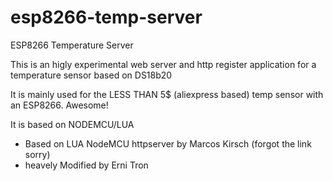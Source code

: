 # esp8266-temp-server
ESP8266 Temperature Server

This is an higly experimental web server and http register application for a temperature sensor based on DS18b20

It is mainly used for the LESS THAN 5$ (aliexpress based) temp sensor with an ESP8266. Awesome!

It is based on NODEMCU/LUA

- Based on LUA NodeMCU httpserver by Marcos Kirsch (forgot the link sorry)
- heavely Modified by Erni Tron

